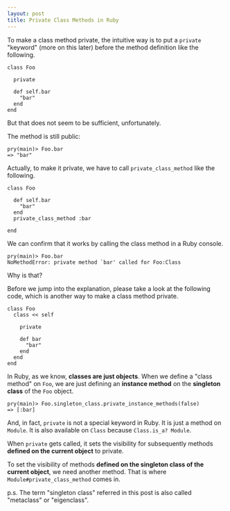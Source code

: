 ```yaml
---
layout: post
title: Private Class Methods in Ruby
---
```


To make a class method private, the intuitive way is to put a `private`
"keyword" (more on this later) before the method definition like the following.

    class Foo

      private

      def self.bar
        "bar"
      end
    end

But that does not seem to be sufficient, unfortunately.

The method is still public:

    pry(main)> Foo.bar
    => "bar" 


Actually, to make it private, we have to call `private_class_method` like the
following.

    class Foo

      def self.bar
        "bar"
      end
      private_class_method :bar

    end

We can confirm that it works by calling the class method in a Ruby console.

    pry(main)> Foo.bar
    NoMethodError: private method `bar' called for Foo:Class


Why is that?

Before we jump into the explanation, please take a look at the following code,
which is another way to make a class method private.

    class Foo
      class << self

        private

        def bar
          "bar"
        end
      end
    end

In Ruby, as we know, __classes are just objects__.
When we define a "class method" on `Foo`, we are just defining an
__instance method__ on the __singleton class__ of the `Foo` object.

    pry(main)> Foo.singleton_class.private_instance_methods(false)
    => [:bar]

And, in fact, `private` is not a special keyword in Ruby. It is just a method on
`Module`. It is also available on `Class` because `Class.is_a? Module`.

When `private` gets called, it sets the visibility for subsequently methods
__defined on the current object__ to private.

To set the visibility of methods __defined on the singleton class of the current
object__, we need another method. That is where `Module#private_class_method` comes in.


p.s. The term "singleton class" referred in this post is also called "metaclass" or "eigenclass".

